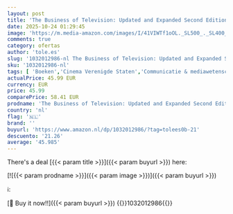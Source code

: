 ```yaml
---
layout: post
title: 'The Business of Television: Updated and Expanded Second Edition'
date: 2025-10-24 01:29:45
image: 'https://m.media-amazon.com/images/I/41VIWTf1oOL._SL500_._SL400_.jpg'
comments: true
category: ofertas
author: 'tole.es'
slug: '1032012986-nl The Business of Television: Updated and Expanded Second...'
sku: '1032012986-nl'
tags: [ 'Boeken','Cinema Verenigde Staten','Communicatie & mediawetenschappen','Engelstalige boeken','Featured Categories','Filmindustrie','Filmproductie & -technologie','Filmregie & -productie','Films','Geschiedenis','Industrieën','Jurisprudentie','Kunst & fotografie','Mediaresearch','Podiumkunsten','Politiek, filosofie & sociale wetenschappen','Recht','Rechtstheorie & rechtssystemen','Referentie voor sociologie','Sociale wetenschappen','Sociologie','Televisie','Wereldcinema','Zakenwereld & economie','🇳🇱', ]
actualPrice: 45.99 EUR
currency: EUR
price: 45.99
comparePrice: 58.41 EUR
prodname: 'The Business of Television: Updated and Expanded Second Edition'
country: 'nl'
flag: '🇳🇱'
brand: ''
buyurl: 'https://www.amazon.nl/dp/1032012986/?tag=tolees0b-21'
descuento: '21.26'
average: '45.985'
---
```


There's a deal [{{< param title >}}]({{< param buyurl >}})  here:

[![{{< param prodname >}}]({{< param image >}})]({{< param buyurl >}})

ℹ️:


[🛒 Buy it now!!]({{< param buyurl >}})
{{<world>}}1032012986{{</world>}}

